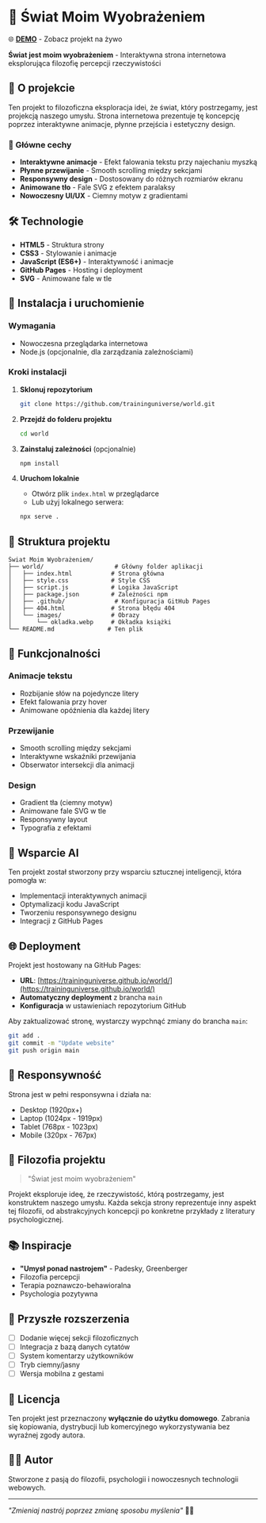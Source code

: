 # 🧠 Świat Moim Wyobrażeniem

🌐 **[DEMO](https://traininguniverse.github.io/world/)** - Zobacz projekt na żywo

**Świat jest moim wyobrażeniem** - Interaktywna strona internetowa eksplorująca filozofię percepcji rzeczywistości

## 📖 O projekcie

Ten projekt to filozoficzna eksploracja idei, że świat, który postrzegamy, jest projekcją naszego umysłu. Strona internetowa prezentuje tę koncepcję poprzez interaktywne animacje, płynne przejścia i estetyczny design.

### 🎯 Główne cechy

- **Interaktywne animacje** - Efekt falowania tekstu przy najechaniu myszką
- **Płynne przewijanie** - Smooth scrolling między sekcjami
- **Responsywny design** - Dostosowany do różnych rozmiarów ekranu
- **Animowane tło** - Fale SVG z efektem paralaksy
- **Nowoczesny UI/UX** - Ciemny motyw z gradientami

## 🛠️ Technologie

- **HTML5** - Struktura strony
- **CSS3** - Stylowanie i animacje
- **JavaScript (ES6+)** - Interaktywność i animacje
- **GitHub Pages** - Hosting i deployment
- **SVG** - Animowane fale w tle

## 🚀 Instalacja i uruchomienie

### Wymagania
- Nowoczesna przeglądarka internetowa
- Node.js (opcjonalnie, dla zarządzania zależnościami)

### Kroki instalacji

1. **Sklonuj repozytorium**
   ```bash
   git clone https://github.com/traininguniverse/world.git
   ```

2. **Przejdź do folderu projektu**
   ```bash
   cd world
   ```

3. **Zainstaluj zależności** (opcjonalnie)
   ```bash
   npm install
   ```

4. **Uruchom lokalnie**
   - Otwórz plik `index.html` w przeglądarce
   - Lub użyj lokalnego serwera:
   ```bash
   npx serve .
   ```

## 📁 Struktura projektu

```
Świat Moim Wyobrażeniem/
├── world/                    # Główny folder aplikacji
│   ├── index.html           # Strona główna
│   ├── style.css            # Style CSS
│   ├── script.js            # Logika JavaScript
│   ├── package.json         # Zależności npm
│   ├── .github/              # Konfiguracja GitHub Pages
│   ├── 404.html             # Strona błędu 404
│   └── images/              # Obrazy
│       └── okladka.webp     # Okładka książki
└── README.md               # Ten plik
```

## 🎨 Funkcjonalności

### Animacje tekstu
- Rozbijanie słów na pojedyncze litery
- Efekt falowania przy hover
- Animowane opóźnienia dla każdej litery

### Przewijanie
- Smooth scrolling między sekcjami
- Interaktywne wskaźniki przewijania
- Obserwator intersekcji dla animacji

### Design
- Gradient tła (ciemny motyw)
- Animowane fale SVG w tle
- Responsywny layout
- Typografia z efektami

## 🤖 Wsparcie AI

Ten projekt został stworzony przy wsparciu sztucznej inteligencji, która pomogła w:
- Implementacji interaktywnych animacji
- Optymalizacji kodu JavaScript
- Tworzeniu responsywnego designu
- Integracji z GitHub Pages

## 🌐 Deployment

Projekt jest hostowany na GitHub Pages:

- **URL**: [https://traininguniverse.github.io/world/](https://traininguniverse.github.io/world/)
- **Automatyczny deployment** z brancha `main`
- **Konfiguracja** w ustawieniach repozytorium GitHub

Aby zaktualizować stronę, wystarczy wypchnąć zmiany do brancha `main`:

```bash
git add .
git commit -m "Update website"
git push origin main
```

## 📱 Responsywność

Strona jest w pełni responsywna i działa na:
- Desktop (1920px+)
- Laptop (1024px - 1919px)
- Tablet (768px - 1023px)
- Mobile (320px - 767px)

## 🎯 Filozofia projektu

> "Świat jest moim wyobrażeniem"

Projekt eksploruje ideę, że rzeczywistość, którą postrzegamy, jest konstruktem naszego umysłu. Każda sekcja strony reprezentuje inny aspekt tej filozofii, od abstrakcyjnych koncepcji po konkretne przykłady z literatury psychologicznej.

## 📚 Inspiracje

- **"Umysł ponad nastrojem"** - Padesky, Greenberger
- Filozofia percepcji
- Terapia poznawczo-behawioralna
- Psychologia pozytywna

## 🔮 Przyszłe rozszerzenia

- [ ] Dodanie więcej sekcji filozoficznych
- [ ] Integracja z bazą danych cytatów
- [ ] System komentarzy użytkowników
- [ ] Tryb ciemny/jasny
- [ ] Wersja mobilna z gestami

## 📄 Licencja

Ten projekt jest przeznaczony **wyłącznie do użytku domowego**. Zabrania się kopiowania, dystrybucji lub komercyjnego wykorzystywania bez wyraźnej zgody autora.

## 👨‍💻 Autor

Stworzone z pasją do filozofii, psychologii i nowoczesnych technologii webowych.

---

*"Zmieniaj nastrój poprzez zmianę sposobu myślenia"* 🧠✨
